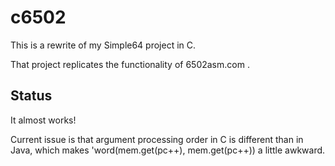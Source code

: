 c6502
=====

This is a rewrite of my Simple64 project in C.

That project replicates the functionality of 6502asm.com .

Status
------

It almost works!

Current issue is that argument processing order in C is
different than in Java, which makes 'word(mem.get(pc++), mem.get(pc++))
a little awkward.

